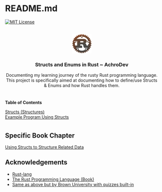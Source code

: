 <a name="readme-top"></a>

# README.md

[![MIT License][license-shield]][license-url]

<!-- PROJECT LOGO -->
<br />
<div align="center">
  <a href="https://github.com/AchroDev/rust_structs_enums">
    <img src ="images/rust.png" alt="Logo" height=65 width=65>
  </a>
<h3 align="center"> Structs and Enums in Rust ~ AchroDev </h3>

  <p align="center">
    Documenting my learning journey of the rusty Rust programming language. This project is specifically aimed at documenting how to define/use Structs & Enums and how Rust handles them.
    <br />
  </p>
</div>

#

**Table of Contents**

[Structs (Structures)][structs]  
[Example Program Using Structs][example-structs]  


#

## Specific Book Chapter
[Using Structs to Structure Related Data][structs-enums]

<!-- ACKNOWLEDGEMENTS -->

## Acknowledgements

- [Rust-lang][rust-url]
- [The Rust Programming Language (Book)][rust-book]
- [Same as above but by Brown University with quizzes built-in][rust-book-brown]

<!-- MARKDOWN LINKS & IMAGES -->
<!-- https://www.markdownguide.org/basic-syntax/#reference-style-links -->

[license-shield]: https://img.shields.io/github/license/AchroDev/AchroDev.svg?style=for-the-badge
[license-url]: https://github.com/AchroDev/rust_comments/blob/main/LICENSE.txt
[structs]: /src/main.rs
[example-structs]: /src/example.rs
[structs-enums]: https://rust-book.cs.brown.edu/ch05-00-structs.html
[rust-url]: https://www.rust-lang.org/
[rust-book]: https://doc.rust-lang.org/stable/book/
[rust-book-brown]: https://rust-book.cs.brown.edu/